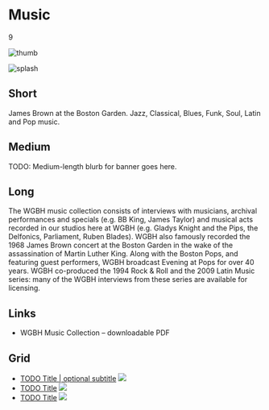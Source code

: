 # Music

9

![thumb](http://placehold.it/348x196)

![splash](http://placehold.it/770x433)

## Short

James Brown at the Boston Garden. Jazz, Classical,
Blues, Funk, Soul, Latin and Pop music.

## Medium

TODO: Medium-length blurb for banner goes here.

## Long

The WGBH music collection consists of interviews with musicians, archival 
performances and specials (e.g. BB King, James Taylor) and musical acts recorded 
in our studios here at WGBH (e.g. Gladys Knight and the Pips, the Delfonics, 
Parliament, Ruben Blades). WGBH also famously recorded the 1968 James Brown 
concert at the Boston Garden in the wake of the assassination of Martin Luther 
King.  Along with the Boston Pops, and featuring guest performers, WGBH broadcast 
Evening at Pops for over 40 years.  WGBH co-produced the 1994 Rock & Roll and the 
2009 Latin Music series: many of the WGBH interviews from these series are available 
for licensing. 

## Links

- WGBH Music Collection – downloadable PDF

## Grid

- [TODO Title | optional subtitle](/TODO) ![](http://placehold.it/348x196)
- [TODO Title](/TODO) ![](http://placehold.it/348x196)
- [TODO Title](/TODO) ![](http://placehold.it/348x196)
